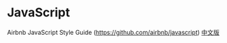 # JavaScript 
  Airbnb JavaScript Style Guide (https://github.com/airbnb/javascript) [中文版](https://github.com/adamlu/javascript-style-guide)
